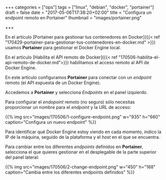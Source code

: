 +++
categories = ["ops"]
tags = ["linux", "debian", "docker", "portainer"]
draft = false
date = "2017-05-06T17:38:20+02:00"
title = "Configura un endpoint remoto en Portainer"
thumbnail = "images/portainer.png"

+++

En el artículo [Portainer para gestionar tus contenedores en Docker]({{< ref "170429-portainer-para-gestionar-tus-contenedores-en-docker.md" >}}) usamos **Portainer** para gestionar el Docker Engine local.

En el artículo [Habilita el API remoto de Docker]({{< ref "170506-habilita-el-api-remoto-de-docker.md">}}) habilitamos el acceso remoto al API de Docker Engine.

En este artículo configuramos **Portainer** para conectar con un _endpoint_ remoto (el API expuesta de un Docker Engine).
<!--more-->

Accedemos a **Portainer** y selecciona _Endpoints_ en el panel izquierdo.

Para configurar el _endopoint_ remoto (no seguro) sólo necesitas proporcionar un nombre para el _endpoint_ y la URL de acceso:

{{% img src="images/170506/1-configure-endpoint.png" w="935" h="660" caption="Configura un nuevo endpoint" %}}

Para identificar qué Docker Engine estoy viendo en cada momento, indico la IP de la máquina, seguido de la plataforma y el _host_ en el que se encuentra.

Para cambiar entre los diferentes _endpoints_ definidos en **Portainer**, selecciona el que quieres gestionar en el desplegable de la parte superior del panel lateral:

{{% img src="images/170506/2-change-endpoint.png" w="450" h="168" caption="Cambia entre los diferentes endpoints definidos" %}}